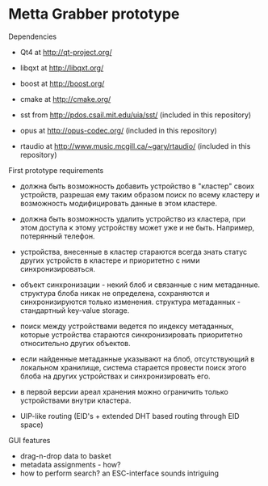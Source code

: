 Metta Grabber prototype
=======================

Dependencies
* Qt4 at http://qt-project.org/
* libqxt at http://libqxt.org/
* boost at http://boost.org/
* cmake at http://cmake.org/

* sst from http://pdos.csail.mit.edu/uia/sst/           (included in this repository)
* opus at http://opus-codec.org/                        (included in this repository)
* rtaudio at http://www.music.mcgill.ca/~gary/rtaudio/  (included in this repository)

First prototype requirements
* должна быть возможность добавить устройство в "кластер" своих устройств, разрешая ему таким образом поиск по всему кластеру и возможность модифицировать данные в этом кластере.
* должна быть возможность удалить устройство из кластера, при этом доступа к этому устройству может уже и не быть. Например, потерянный телефон.
* устройства, внесенные в кластер стараются всегда знать статус других устройств в кластере и приоритетно с ними синхронизироваться.
* объект синхронизации - некий блоб и связанные с ним метаданные. структура блоба никак не определена, сохраняются и синхронизируются только изменения. структура метаданных - стандартный key-value storage.
* поиск между устройствами ведется по индексу метаданных, которые устройства стараются синхронизировать приоритетно относительно других объектов.
* если найденные метаданные указывают на блоб, отсутствующий в локальном хранилище, система старается провести поиск этого блоба на других устройствах и синхронизировать его.
* в первой версии ареал хранения можно ограничить только устройствами внутри кластера.

* UIP-like routing (EID's + extended DHT based routing through EID space)

GUI features
* drag-n-drop data to basket
* metadata assignments - how?
* how to perform search? an ESC-interface sounds intriguing
